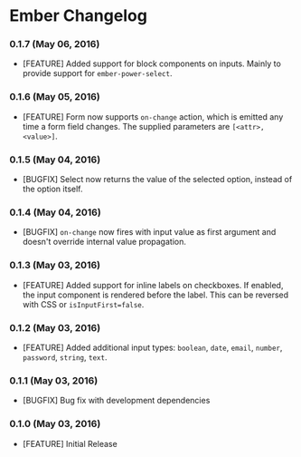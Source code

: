# Ember Changelog

### 0.1.7 (May 06, 2016)

- [FEATURE] Added support for block components on inputs. Mainly to provide support for `ember-power-select`.

### 0.1.6 (May 05, 2016)

- [FEATURE] Form now supports `on-change` action, which is emitted any time a form field changes. The supplied parameters are `[<attr>, <value>]`.

### 0.1.5 (May 04, 2016)

- [BUGFIX] Select now returns the value of the selected option, instead of the option itself.

### 0.1.4 (May 04, 2016)

- [BUGFIX] `on-change` now fires with input value as first argument and doesn't override internal value propagation.

### 0.1.3 (May 03, 2016)

- [FEATURE] Added support for inline labels on checkboxes. If enabled, the input component is rendered before the label. This can be reversed with CSS or `isInputFirst=false`.

### 0.1.2 (May 03, 2016)

- [FEATURE] Added additional input types: `boolean`, `date`, `email`, `number`, `password`, `string`, `text`.

### 0.1.1 (May 03, 2016)

- [BUGFIX] Bug fix with development dependencies

### 0.1.0 (May 03, 2016)

- [FEATURE] Initial Release
